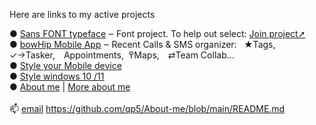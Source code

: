 Here are links to my active projects<br>

 ● <a href="https://github.com/qp5/FONT">Sans FONT typeface</a> ‒ Font project. To help out select: <a href="mailto: support@bowhip.org">Join project➚</a> <br>
 ● <a href="https://github.com/qp5/bowHip_app">bowHip Mobile App</a> ‒ Recent Calls & SMS organizer:   ★Tags, ✓→Tasker, Appointments,  ߉Maps, ⇄Team Collab... 
<br>
 ● <a target="_blank" href="https://codepen.io/qp5/full/WNGbLBy">Style your Mobile device</a>
<br>
 ● <a target="_blank" href="https://codepen.io/qp5/project/full/ZmBrJo">Style windows 10 /11 </a>
<br>
 ● <a target="_blank" href="https://bowhip.org/about-me">About me</a> | <a target="_blank" href="https://bowhip.org/about-me">More about me</a><br>
<br>
📫  <a href="mailto: support@bowhip.org">email</a>
https://github.com/qp5/About-me/blob/main/README.md
